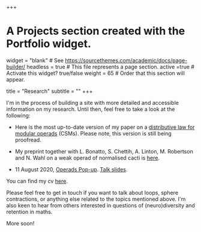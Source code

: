 +++
# A Projects section created with the Portfolio widget.
widget = "blank"  # See https://sourcethemes.com/academic/docs/page-builder/
headless = true  # This file represents a page section.
active =true  # Activate this widget? true/false
weight = 65  # Order that this section will appear.

title = "Research"
subtitle = ""
+++


 I'm in the process of building a site with more detailed and accessible information on my research. 
Until then, feel free to take a look at the following:

- Here is the most up-to-date version of my paper on a [distributive law for modular operads](files/2020_08_27_ModOp.pdf) (CSMs).  Please note, this version is still being proofread.

- My preprint together with L. Bonatto, S. Chettih, A. Linton, M. Robertson and N. Wahl on a weak operad of normalised cacti is [here](files/InfinityCacti-arXiv-version1c.pdf).

- 11 August 2020, [Operads Pop-up](http://operads.com/). [Talk slides](files/Operads_popup.pdf).


You can find my cv [here](files/cv.pdf). 

Please feel free to get in touch if you want to talk about loops, sphere contractions, or anything else related to the topics mentioned above. I'm also keen to hear from others interested in questions of (neuro)diversity and retention in maths. 
<!-- I'm always curious to know about any work on feedback loops, recursion, fixed points. -->

More soon!
